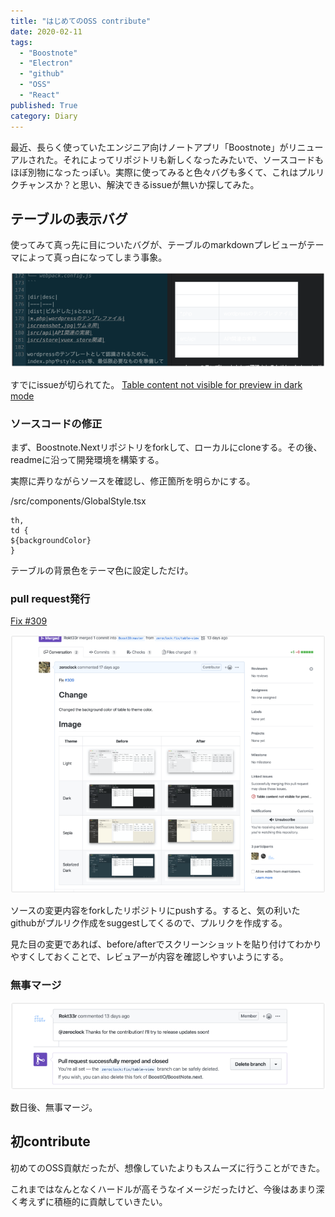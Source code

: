 ```yaml
---
title: "はじめてのOSS contribute"
date: 2020-02-11
tags:
  - "Boostnote"
  - "Electron"
  - "github"
  - "OSS"
  - "React"
published: True
category: Diary
---
```

最近、長らく使っていたエンジニア向けノートアプリ「Boostnote」がリニューアルされた。それによってリポジトリも新しくなったみたいで、ソースコードもほぼ別物になったっぽい。実際に使ってみると色々バグも多くて、これはプルリクチャンスか？と思い、解決できるissueが無いか探してみた。

<!--more-->

## テーブルの表示バグ

使ってみて真っ先に目についたバグが、テーブルのmarkdownプレビューがテーマによって真っ白になってしまう事象。 

![](/images/old/wordpress/Boost-Note-2020-02-11-15-19-15-800x242.png)

すでにissueが切られてた。 [Table content not visible for preview in dark mode][1] 

### ソースコードの修正

まず、Boostnote.Nextリポジトリをforkして、ローカルにcloneする。その後、readmeに沿って開発環境を構築する。 

実際に弄りながらソースを確認し、修正箇所を明らかにする。 

/src/components/GlobalStyle.tsx 

```tsx
th,
td {
${backgroundColor}
}
```

テーブルの背景色をテーマ色に設定しただけ。 

### pull request発行

[Fix #309][2] 

![](/images/old/wordpress/344879805f2187a5b657a81dd32075f8-800x655.png)

ソースの変更内容をforkしたリポジトリにpushする。すると、気の利いたgithubがプルリク作成をsuggestしてくるので、プルリクを作成する。 

見た目の変更であれば、before/afterでスクリーンショットを貼り付けてわかりやすくしておくことで、レビュアーが内容を確認しやすいようにする。 

### 無事マージ

![](/images/old/wordpress/168a11baad877ef2337bc9050df2c93d-800x223.png)

数日後、無事マージ。 

## 初contribute

初めてのOSS貢献だったが、想像していたよりもスムーズに行うことができた。 

これまではなんとなくハードルが高そうなイメージだったけど、今後はあまり深く考えずに積極的に貢献していきたい。

 [1]: https://github.com/BoostIO/BoostNote.next/issues/309
 [2]: https://github.com/BoostIO/BoostNote.next/pull/317
